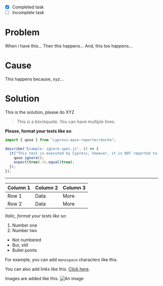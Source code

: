 - [x] Completed task
- [ ] Incomplete task

# Problem
When i have this...
Then this happens...
And, this too happens...

# Cause
This happens because, xyz...

# Solution
This is the solution, please do XYZ

> This is a blockquote.
> You can have multiple lines.

**Please, format your tests like so**:

``` javascript
import { qase } from "cypress-qase-reporter/mocha";

describe("Example: ignore.spec.js", () => {
  it("This test is executed by Cypress, however, it is NOT reported to Qase", () => {
    qase.ignore();
    expect(true).to.equal(true);
  });
});
```
----




| Column 1 | Column 2 | Column 3 |
|----------|----------|----------|
| Row 1    | Data     | More     |
| Row 2    | Data     | More     |


*Italic, format your tests like so*:

1. Number one
2. Number two

* Not numbered
* But, still
* Bullet points

For example, you can add `monospace` characters like this. 

You can also add links like this. [Click here](https://qase.canny.io/bugs/p/the-background-isnt-transparent-in-uploaded-project-logo-of-png-type).

Images are added like this.
![An image](https://sitechecker.pro/wp-content/uploads/2023/05/URL-meaning.jpg)
